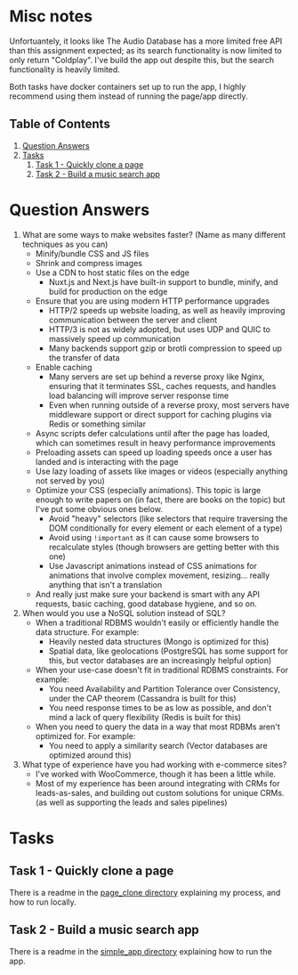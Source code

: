 # Misc notes
Unfortuantely, it looks like The Audio Database has a more limited free API than this assignment expected; as its search functionality is now limited to only return "Coldplay". I've build the app out despite this, but the search functionality is heavily limited.

Both tasks have docker containers set up to run the app, I highly recommend using them instead of running the page/app directly.

## Table of Contents
1. [Question Answers](#question-answers)
2. [Tasks](#tasks)
    1. [Task 1 - Quickly clone a page](#task-1---quickly-clone-a-page)
    2. [Task 2 - Build a music search app](#task-2---build-a-music-search-app)

# Question Answers
1. What are some ways to make websites faster? (Name as many different techniques as you can)
    * Minify/bundle CSS and JS files
    * Shrink and compress images
    * Use a CDN to host static files on the edge
      * Nuxt.js and Next.js have built-in support to bundle, minify, and build for production on the edge
    * Ensure that you are using modern HTTP performance upgrades
      * HTTP/2 speeds up website loading, as well as heavily improving communication between the server and client
      * HTTP/3 is not as widely adopted, but uses UDP and QUIC to massively speed up communication
      * Many backends support gzip or brotli compression to speed up the transfer of data
    * Enable caching
      * Many servers are set up behind a reverse proxy like Nginx, ensuring that it terminates SSL, caches requests, and handles load balancing will improve server response time
      * Even when running outside of a reverse proxy, most servers have middleware support or direct support for caching plugins via Redis or something similar
    * Async scripts defer calculations until after the page has loaded, which can sometimes result in heavy performance improvements
    * Preloading assets can speed up loading speeds once a user has landed and is interacting with the page
    * Use lazy loading of assets like images or videos (especially anything not served by you)
    * Optimize your CSS (especially animations). This topic is large enough to write papers on (in fact, there are books on the topic) but I've put some obvious ones below.
        * Avoid "heavy" selectors (like selectors that require traversing the DOM conditionally for every element or each element of a type)
        * Avoid using `!important` as it can cause some browsers to recalculate styles (though browsers are getting better with this one)
        * Use Javascript animations instead of CSS animations for animations that involve complex movement, resizing... really anything that isn't a translation
    * And really just make sure your backend is smart with any API requests, basic caching, good database hygiene, and so on.
2. When would you use a NoSQL solution instead of SQL?
    * When a traditional RDBMS wouldn't easily or efficiently handle the data structure. For example:
      * Heavily nested data structures (Mongo is optimized for this)
      * Spatial data, like geolocations (PostgreSQL has some support for this, but vector databases are an increasingly helpful option)
    * When your use-case doesn't fit in traditional RDBMS constraints. For example:
      * You need Availability and Partition Tolerance over Consistency, under the CAP theorem (Cassandra is built for this)
      * You need response times to be as low as possible, and don't mind a lack of query flexibility (Redis is built for this)
    * When you need to query the data in a way that most RDBMs aren't optimized for. For example:
      * You need to apply a similarity search (Vector databases are optimized around this)
3. What type of experience have you had working with e-commerce sites?
    * I've worked with WooCommerce, though it has been a little while.
    * Most of my experience has been around integrating with CRMs for leads-as-sales, and building out custom solutions for unique CRMs. (as well as supporting the leads and sales pipelines)

# Tasks
## Task 1 - Quickly clone a page
There is a readme in the [page_clone directory](./page_clone/) explaining my process, and how to run locally.

## Task 2 - Build a music search app
There is a readme in the [simple_app directory](./simple_app/) explaining how to run the app.

